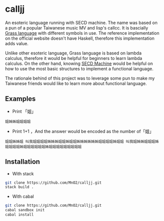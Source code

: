 # calljj

An esoteric language running with SECD machine. The name was based on a pun of a popular Taiwanese music MV and lisp's callcc. It is bascially [Grass language](http://www.blue.sky.or.jp/grass) with different symbols in use. The reference implementation on the official website doesn't have Haskell, therefore this implementation adds value.

Unlike other esoteric language, Grass language is based on lambda calculus, therefore it would be helpful for beginners to learn lambda calculus. On the other hand, knowing [SECD Machine](https://en.wikipedia.org/wiki/SECD_machine) would be helpful on how to use the most basic structures to implement a functional language.

The rationale behind of this project was to leverage some pun to make my Taiwanese friends would like to learn more about functional language.

## Examples

* Print 「姐」

```
姐姊姊姐姐姐姐
```

* Print 1+1 ，And the answer would be encoded as the number of「姐」

```
姐姐姊姊姐 叫我姐姐姐姐姊姊姊姐姐姊姐姐姊姊姊姊姊姊姐姐姐姐姊姐姐 叫我姐姊姊姐姐姐姊姐姐姐姐姊姐姐姐姐姐姐姊姐姐姐姐姐姐姐姐姐
```

## Installation

* With stack

``` bash
git clone https://github.com/MnO2/calljj.git
stack build .
```

* With cabal

``` bash
git clone https://github.com/MnO2/calljj.git
cabal sandbox init
cabal install
```
